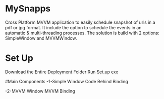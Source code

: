 # MySnapps
Cross Platform MVVM application to easily schedule snapshot of urls in a pdf or jpg format. It include the option to schedule the events in an automatic &amp; multi-threading processes. The solution is build with 2 options: SimpleWindow and MVVMWindow.

# Set Up
Download the Entire Deployment Folder
Run Set.up exe

#Main Components
-1-Simple Window
    Code Behind Binding
   
-2-MVVM Window 
    MVVM Binding
    
